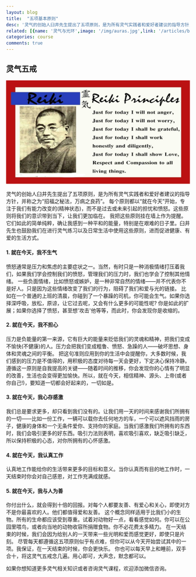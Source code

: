 ```yaml
---
layout: blog
title:  "五项基本原则"
desc: '灵气的创始人臼井先生提出了五项原则，是为所有灵气实践者和爱好者建议的指导方针，并称之为“招福之秘法，万病之良药”'
related: [{name: '灵气与光环',image: '/img/auras.jpg',link: '/articles/blog-reiki-auras'},{name: '灵气日常运用',image: '/img/life.jpg',link: '/articles/blog-uses-of-reiki'},{name: '灵气21天冥想',image: '/img/meditation.jpg', link: '/articles/blog-reiki-meditation'},{name: '灵气五戒',image: '/img/five-principles.jpg', link: '/articles/blog-five-principle'}]
categories: course
comments: true
---
```


<h2>灵气五戒</h2>
<img src='/img/five-principles.jpg'>
<p>
灵气的创始人臼井先生提出了五项原则，是为所有灵气实践者和爱好者建议的指导方针，并称之为“招福之秘法，万病之良药”。
每个原则都以“就在今天”开始，专注于我们有能力改变的(精神状态)，而不是过去或未来引起的担忧和愤怒。这些原则将我们的意识带到当下，让我们更加临在。
我把这些原则挂在墙上作为提醒。它们如此的简单纯粹，确让我感到一种平和的能量，特别是在艰难的日子里。臼井先生也鼓励我们在进行灵气练习以及日常生活中使用这些原则，进而促进健康、有爱的生活方式。
</p>
<h4>1. 就在今天，我不生气</h4>
愤怒通常是压力和焦虑的主要症状之一。当然，有时只是一种消极情绪打压着我们，如果我们学会控制我们的愤怒，管理我们的压力时，我们也学会了控制其他情绪。
一些负面情绪，比如愤怒或嫉妒，是一种非常自然的情绪——并不代表你不是好人。只是因为这些情绪改变了我们的行为，阻碍了我们和爱与光的链接。
比如在一个普通的上班的清晨，你碰到了一个暴躁的司机，你可能会生气。如果你选择深呼吸，放松，原谅，让它过去呢，又会有什么更多的可能性呢? 你是如此的扩展；如果你选择了愤怒，甚至想'攻击'他等等，而此时，你会发现你是收缩的。

<h4>2. 就在今天，我不担心</h4>
压力是负能量的第一来源，它有巨大的能量来贬低我们的灵魂和精神，把我们变成不愉快(不健康)的人。压力会把我们变成粗鲁、愤怒、急躁的人——破坏思想、身体和灵魂之间的平衡。
把这句准则应用到你的生活中会提醒你，大多数时候，我们感到的压力是不值得的，用积极的态度对待每一天会更好，下定决心保持冷静。
遵循这一原则是自我提高的关键——随着时间的推移，你会发现你的心情有了明显的改善，生活也会变得更加愉快。所以，就在今天，相信精神、源头、上帝(或者你自己!)，要知道一切都会好起来的，一切如是。

<h4>3. 就在今天，我心存感激</h4>
我们总是要求更多，却只看到我们没有的。让我们用一天的时间来感谢我们所拥有的一切——比如一份工作，一辆可以载你去任何地方的车，一个可以遮风挡雨的房子，健康的身体和一个无条件爱你、支持你的家庭。当我们感激我们所拥有的东西时，我们会吸引更多的好东西。吸引力法则表明，喜欢吸引喜欢，缺乏吸引缺乏，所以保持积极的心态，对你所拥有的心怀感激。

<h4>4. 就在今天，我认真工作</h4>
认真地工作能给你的生活带来更多的目标和意义。当你认真而有目的地工作时，一天结束时你会对自己感恩，对工作充满成就感。

<h4>5. 就在今天，我与人为善</h4>
你付出什么，就会得到十倍的回报。对每个人都要友善、有爱心和关心，即使对方不是你最喜欢的人。他们都值得爱和友善。
这个概念同样适用于比我们小的生物。所有的生命都应该受到尊重。试着对动物好一点，看看感觉如何。你可以在公园里喂鸟，或者向当地的动物收容所捐赠食物。你不必花费太多精力。
在一天结束的时候，我们会因为给别人的一天带来一些光明和爱而感觉更好，即使只是片刻。
尽管每天都遵循这五项原则似乎有点难，但你可以从今天开始尝试其中的一项。我保证，在一天结束的时候，你会更快乐。
你也可以每天早上和睡前，双手合十，将这灵气五戒念几遍。用心即可，大声念，默念都可以。

如果你想知道更多灵气相关知识或者咨询灵气课程，欢迎添加微信咨询。
